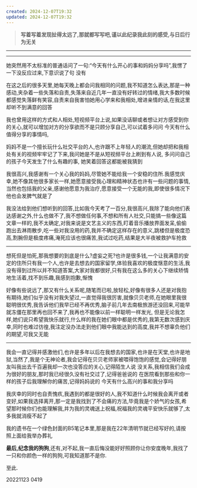 ```yaml
---
created: 2024-12-07T19:32
updated: 2024-12-07T19:32
---
```

> **写着写着发现扯得太远了,那就都写写吧,谨以此纪录我此刻的感受,与日后行为无关**

---

---

她突然用不太标准的普通话问了一句:“今天有什么开心的事和妈妈分享吗”,我愣了一下没反应过来,下意识说了句 没有

在这之后的很多天里,她每天晚上都会问我相同的问题,我不知道怎么表达,那是一种感动,夹杂着一些失落和自责,失落来自近几年一直没有好转过的情绪,我大多数时候都感觉失落鲜有笑容,自责来自我害怕她用心学来和我相处,增进亲情的话,在我这里却听不到满意的回答

我也曾用这样的方式和人相处,短视频平台上说,如果没话聊或者想让对方感受到你的关心,就可以增加对方的分享欲而不是只顾分享自己,可以试着多问问  今天有什么值得分享的事情吗,

妈妈不是一个擅长玩什么社交平台的人,也许跟不上年轻人的潮流,但她却把和我相处有关的视频牢牢记了下来,我问她是不是从短视频平台上刷到有人说, 多问问自己的孩子今天发生了什么有趣的事, 她笑着回答这都能被我猜到

我很高兴,我感谢有一个关心我的妈妈,尽管她不能给我一个安稳的住所.我感觉庆幸,她不像其他很多家长一样,她愿意接受我心理和精神状态也许有一些问题的事情,当然也包括我的父亲,感谢他愿意为我治疗,愿意接受一个无能的我,即使很多情况下他也会发脾气就是了

我没法给到他们想听到的回答,比如我今天考了一百分,我很高兴,我除了能向他们表达感谢之外,什么也做不了,我不想做任何事,不想和所有人社交,只能搞一些像这篇文章一样的,我不太确定,对我来说是文艺主义的东西,盯着音乐播放界面发呆,偷偷跑出去淋雨散步,吃一些对我没用的药,我并不确定这样存在的意义,跳楼但是极度恐高,割腕但是极度疼痛,淹死应该也很痛苦,我试过吃药,结果是大半夜被救护车抢救

---

想死但是怕死,那我想要的到底是什么?虚妄之死?也许是很多钱,一个让我满意的安定的住所只有我一个人,也许是去想去的国家留学,体验我喜欢的极度惬意的生活,我没有得到过所以并不知道答案,大家对我都很好,只有我在这么多的关心下继续矫情地生活着,找不到乐趣,我感到抱歉,惭愧

好像有些说远了,那又有什么关系呢,随笔而已啦,放轻松,好像有很多人还是对我抱有期待,她们似乎没有对我失望过,一直觉得我很厉害,就像贝贝老师,在她眼里我很聪明很优秀,我告诉他们我早已经不再优秀,脑子前几年去南极旅游还没回来,可能早就冻僵在那里再也回不来了,我再也不能像以前一样聪明一样发光, 但是无论我怎样,她们说只希望我快乐就行,什么样的我在她们眼中都是优秀的,我第无数次感到庆幸,同时也难过彷徨,我注定没办法走到他们眼中我能达到的高度,我并不想辜负他们的期望,可我又无能

---

我会一直记得并感激他们,也许是多年以后在我想去的国家,也许是在天堂,也许是地狱,当然了,我是个无神论者,我会记得在贝贝老师家被喂得饱饱的感觉,会记得好朋友叫我出去千百遍我却一次也没答应的关心,记得陌生人说 没关系,我相信我们会成为很好的朋友,那时我已经很久没有社交过了,记得爸爸说的 在医院看到那些和你一样的孩子后我理解你的痛苦,记得妈妈说的 今天有什么高兴的事和我分享吗

我庆幸的同时也自责愧疚,我遇到的都是很好的人,我不知道什么时候我会离开或者变好,如果我选择离开,那一定是我找到了不会痛的方法,毕竟我是个娇气的女孩,希望那时候你们也能理解我,并为我的灵魂送上祝福,祝福我的灵魂平安快乐就够了,太多我就消瘦不起了

我的遗书在一个绿色封面的B5笔记本里,那是我在22年清明节就已经写好的,请按照上面给我举办葬礼

**最后,纪念我的狗狗**,还有,对不起,我一直后悔没能好好照顾你让你安度晚年,我找了一只和你颜色一样的狗狗,可我知道那不是你.

至此.

20221123 0419

